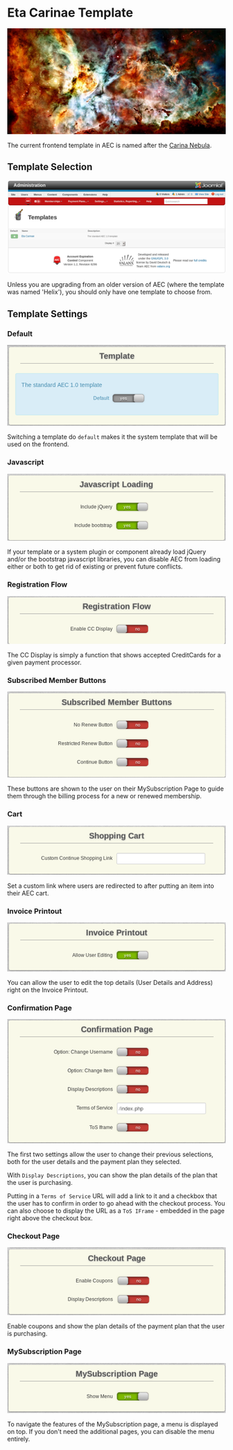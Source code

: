 # **Eta Carinae** Template

![Eta Carinae](../../../assets/img/carina-nebula-colorful-small.jpg)

The current frontend template in AEC is named after the [Carina Nebula](https://en.wikipedia.org/wiki/Carina_Nebula).

## Template Selection

![Template Selection](../../img/template-selection.png)

Unless you are upgrading from an older version of AEC (where the template was named 'Helix'), you should only have one template to choose from.

## Template Settings

### Default

![Template Settings - Default](../../img/template-settings-default.png)

Switching a template do `default` makes it the system template that will be used on the frontend.

### Javascript

![Template Settings - Javascript](../../img/template-settings-javascript.png)

If your template or a system plugin or component already load jQuery and/or the bootstrap javascript libraries, you can disable AEC from loading either or both to get rid of existing or prevent future conflicts.

### Registration Flow

![Template Settings - Registration Flow](../../img/template-settings-registration-flow.png)

The CC Display is simply a function that shows accepted CreditCards for a given payment processor.

### Subscribed Member Buttons

![Template Settings - Buttons](../../img/template-settings-buttons.png)

These buttons are shown to the user on their MySubscription Page to guide them through the billing process for a new or renewed membership.

### Cart

![Template Settings - Cart](../../img/template-settings-cart.png)

Set a custom link where users are redirected to after putting an item into their AEC cart.

### Invoice Printout

![Template Settings - Invoice](../../img/template-settings-invoice.png)

You can allow the user to edit the top details (User Details and Address) right on the Invoice Printout.

### Confirmation Page

![Template Settings - Confirmation](../../img/template-settings-confirmation.png)

The first two settings allow the user to change their previous selections, both for the user details and the payment plan they selected.

With `Display Descriptions`, you can show the plan details of the plan that the user is purchasing.

Putting in a `Terms of Service` URL will add a link to it and a checkbox that the user has to confirm in order to go ahead with the checkout process. You can also choose to display the URL as a `ToS IFrame` - embedded in the page right above the checkout box.

### Checkout Page

![Template Settings - Checkout](../../img/template-settings-checkout.png)

Enable coupons and show the plan details of the payment plan that the user is purchasing.

### MySubscription Page

![Template Settings - MySubscription](../../img/template-settings-my-subscription.png)

To navigate the features of the MySubscription page, a menu is displayed on top. If you don't need the additional pages, you can disable the menu entirely.
